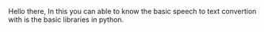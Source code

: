 Hello there,
 In this you can able to know the basic speech to text convertion with is the basic libraries in python.
